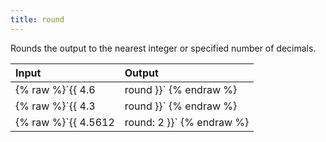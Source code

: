 ```yaml
---
title: round
---
```


Rounds the output to the nearest integer or specified number of decimals.

| Input                                      | Output |
|:-------------------------------------------|:-------|
| {% raw %}`{{ 4.6 | round }}`   {% endraw %} | 5      |
| {% raw %}`{{ 4.3 | round }}`   {% endraw %} | 4      |
| {% raw %}`{{ 4.5612 | round: 2 }}`   {% endraw %} | 4.56      |

